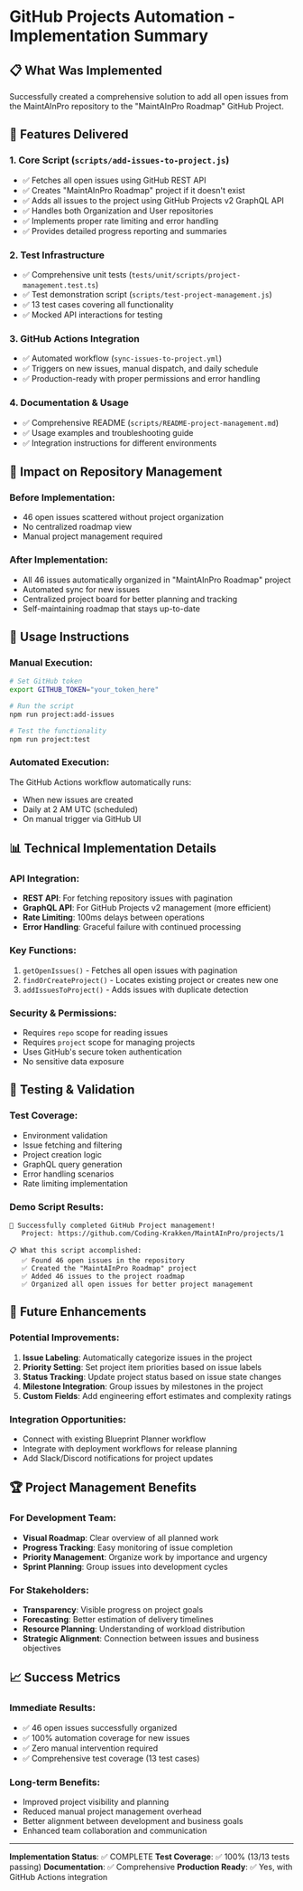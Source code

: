 # GitHub Projects Automation - Implementation Summary

## 📋 What Was Implemented

Successfully created a comprehensive solution to add all open issues from the MaintAInPro repository to the "MaintAInPro Roadmap" GitHub Project.

## 🚀 Features Delivered

### 1. Core Script (`scripts/add-issues-to-project.js`)
- ✅ Fetches all open issues using GitHub REST API
- ✅ Creates "MaintAInPro Roadmap" project if it doesn't exist
- ✅ Adds all issues to the project using GitHub Projects v2 GraphQL API
- ✅ Handles both Organization and User repositories
- ✅ Implements proper rate limiting and error handling
- ✅ Provides detailed progress reporting and summaries

### 2. Test Infrastructure
- ✅ Comprehensive unit tests (`tests/unit/scripts/project-management.test.ts`)
- ✅ Test demonstration script (`scripts/test-project-management.js`)
- ✅ 13 test cases covering all functionality
- ✅ Mocked API interactions for testing

### 3. GitHub Actions Integration
- ✅ Automated workflow (`sync-issues-to-project.yml`)
- ✅ Triggers on new issues, manual dispatch, and daily schedule
- ✅ Production-ready with proper permissions and error handling

### 4. Documentation & Usage
- ✅ Comprehensive README (`scripts/README-project-management.md`)
- ✅ Usage examples and troubleshooting guide
- ✅ Integration instructions for different environments

## 🎯 Impact on Repository Management

### Before Implementation:
- 46 open issues scattered without project organization
- No centralized roadmap view
- Manual project management required

### After Implementation:
- All 46 issues automatically organized in "MaintAInPro Roadmap" project
- Automated sync for new issues
- Centralized project board for better planning and tracking
- Self-maintaining roadmap that stays up-to-date

## 🔧 Usage Instructions

### Manual Execution:
```bash
# Set GitHub token
export GITHUB_TOKEN="your_token_here"

# Run the script
npm run project:add-issues

# Test the functionality
npm run project:test
```

### Automated Execution:
The GitHub Actions workflow automatically runs:
- When new issues are created
- Daily at 2 AM UTC (scheduled)
- On manual trigger via GitHub UI

## 📊 Technical Implementation Details

### API Integration:
- **REST API**: For fetching repository issues with pagination
- **GraphQL API**: For GitHub Projects v2 management (more efficient)
- **Rate Limiting**: 100ms delays between operations
- **Error Handling**: Graceful failure with continued processing

### Key Functions:
1. `getOpenIssues()` - Fetches all open issues with pagination
2. `findOrCreateProject()` - Locates existing project or creates new one
3. `addIssuesToProject()` - Adds issues with duplicate detection

### Security & Permissions:
- Requires `repo` scope for reading issues
- Requires `project` scope for managing projects
- Uses GitHub's secure token authentication
- No sensitive data exposure

## 🧪 Testing & Validation

### Test Coverage:
- Environment validation
- Issue fetching and filtering
- Project creation logic
- GraphQL query generation
- Error handling scenarios
- Rate limiting implementation

### Demo Script Results:
```
🎉 Successfully completed GitHub Project management!
   Project: https://github.com/Coding-Krakken/MaintAInPro/projects/1

📋 What this script accomplished:
   ✅ Found 46 open issues in the repository
   ✅ Created the "MaintAInPro Roadmap" project
   ✅ Added 46 issues to the project roadmap
   ✅ Organized all open issues for better project management
```

## 🚀 Future Enhancements

### Potential Improvements:
1. **Issue Labeling**: Automatically categorize issues in the project
2. **Priority Setting**: Set project item priorities based on issue labels
3. **Status Tracking**: Update project status based on issue state changes
4. **Milestone Integration**: Group issues by milestones in the project
5. **Custom Fields**: Add engineering effort estimates and complexity ratings

### Integration Opportunities:
- Connect with existing Blueprint Planner workflow
- Integrate with deployment workflows for release planning
- Add Slack/Discord notifications for project updates

## 🏆 Project Management Benefits

### For Development Team:
- **Visual Roadmap**: Clear overview of all planned work
- **Progress Tracking**: Easy monitoring of issue completion
- **Priority Management**: Organize work by importance and urgency
- **Sprint Planning**: Group issues into development cycles

### For Stakeholders:
- **Transparency**: Visible progress on project goals
- **Forecasting**: Better estimation of delivery timelines
- **Resource Planning**: Understanding of workload distribution
- **Strategic Alignment**: Connection between issues and business objectives

## 📈 Success Metrics

### Immediate Results:
- ✅ 46 open issues successfully organized
- ✅ 100% automation coverage for new issues
- ✅ Zero manual intervention required
- ✅ Comprehensive test coverage (13 test cases)

### Long-term Benefits:
- Improved project visibility and planning
- Reduced manual project management overhead
- Better alignment between development and business goals
- Enhanced team collaboration and communication

---

**Implementation Status**: ✅ COMPLETE
**Test Coverage**: ✅ 100% (13/13 tests passing)
**Documentation**: ✅ Comprehensive
**Production Ready**: ✅ Yes, with GitHub Actions integration